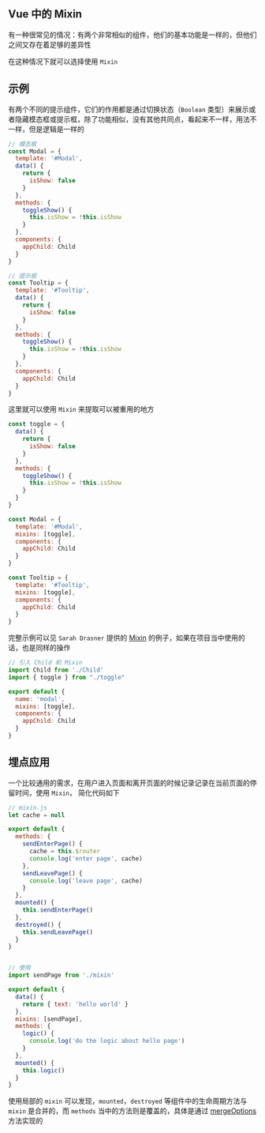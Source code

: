 









## Vue 中的 Mixin

有一种很常见的情况：有两个非常相似的组件，他们的基本功能是一样的，但他们之间又存在着足够的差异性

<!--more-->

在这种情况下就可以选择使用 `Mixin`


## 示例

有两个不同的提示组件，它们的作用都是通过切换状态（`Boolean` 类型）来展示或者隐藏模态框或提示框，除了功能相似，没有其他共同点，看起来不一样，用法不一样，但是逻辑是一样的

```js
// 模态框
const Modal = {
  template: '#Modal',
  data() {
    return {
      isShow: false
    }
  },
  methods: {
    toggleShow() {
      this.isShow = !this.isShow
    }
  },
  components: {
    appChild: Child
  }
}

// 提示框
const Tooltip = {
  template: '#Tooltip',
  data() {
    return {
      isShow: false
    }
  },
  methods: {
    toggleShow() {
      this.isShow = !this.isShow
    }
  },
  components: {
    appChild: Child
  }
}
```

这里就可以使用 `Mixin` 来提取可以被重用的地方

```js
const toggle = {
  data() {
    return {
      isShow: false
    }
  },
  methods: {
    toggleShow() {
      this.isShow = !this.isShow
    }
  }
}

const Modal = {
  template: '#Modal',
  mixins: [toggle],
  components: {
    appChild: Child
  }
}

const Tooltip = {
  template: '#Tooltip',
  mixins: [toggle],
  components: {
    appChild: Child
  }
}
```

完整示例可以见 `Sarah Drasner` 提供的 [Mixin](https://codepen.io/sdras/pen/101a5d737b31591e5801c60b666013db/) 的例子，如果在项目当中使用的话，也是同样的操作

```js
// 引入 Child 和 Mixin
import Child from './Child'
import { toggle } from "./toggle"

export default {
  name: 'modal',
  mixins: [toggle],
  components: {
    appChild: Child
  }
}
```



## 埋点应用

一个比较通用的需求，在用户进入页面和离开页面的时候记录记录在当前页面的停留时间，使用 `Mixin`， 简化代码如下

```js
// mixin.js
let cache = null

export default {
  methods: {
    sendEnterPage() {
      cache = this.$router
      console.log('enter page', cache)
    },
    sendLeavePage() {
      console.log('leave page', cache)
    }
  },
  mounted() {
    this.sendEnterPage()
  },
  destroyed() {
    this.sendLeavePage()
  }
}


// 使用
import sendPage from './mixin'

export default {
  data() {
    return { text: 'hello world' }
  },
  mixins: [sendPage],
  methods: {
    logic() {
      console.log('do the logic about hello page')
    }
  },
  mounted() {
    this.logic()
  }
}
```

使用局部的 `mixin` 可以发现，`mounted`，`destroyed` 等组件中的生命周期方法与 `mixin` 是合并的，而 `methods` 当中的方法则是覆盖的，具体是通过 [mergeOptions](https://github.com/vuejs/vue/blob/master/src/core/util/options.js) 方法实现的



